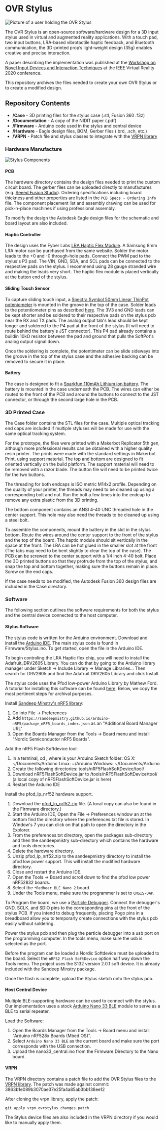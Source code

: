 # OVR Stylus

![Picture of a user holding the OVR Stylus](Documentation/OVRStylus.png)

The OVR Stylus is an open-source software/hardware design for a 3D input stylus used in virtual and augmented reality applications. With a touch pad, two input buttons, LRA-based vibrotactile haptic feedback, and Bluetooth communication, the 3D-printed prop’s light-weight design (35g) enables creative and precise interaction.

A paper describing the implementation was published at the [Workshop on Novel Input Devices and Interaction Techniques](https://sites.google.com/view/nidit) at the IEEE Virtual Reality 2020 conference. 

This repository archives the files needed to create your own OVR Stylus or to create a modified design.

## Repository Contents

* **/Case** - 3D printing files for the stylus case (.stl, Fusion 360 .f3z)
* **/Documentation** - A copy of the NIDIT paper (.pdf)
* **/Firmware** - Arduino  code used in the stylus and central device
* **/Hardware** - Eagle design files, BOM, Gerber files (.brd, .sch, etc.)
* **/VRPN** - Patch file and stylus classes to integrate with the [VRPN library](https://github.com/vrpn/vrpn)

### Hardware Manufacture

![Stylus Components](Documentation/stylus-pcb.png)

#### PCB

The hardware directory contains the design files needed to print the custom circuit board. The gerber files can be uploaded directly to manufactures (e.g. [Seeed Fusion Studio](https://www.seeedstudio.com/fusion.html)). Ordering specifications including board thickness and other properties are listed in the `PCB Specs - Ordering Info` file. The component placement list and assembly drawing can be used for pick-n-place machines if using professional assembly.

To modify the design the Autodesk Eagle design files for the schematic and board layout are also included.

#### Haptic Controller

The design uses the Fyber Labs [LRA Haptic Flex Module](https://www.tindie.com/products/fyberlabs/lra-haptic-flex-module/). A Samsung 8mm LRA motor can be purchased from the same website. Solder the motor leads to the +0 and -0 through-hole pads. Connect the PWM pad to the stylus's P3 pad. The VIN, GND, SDA, and SCL pads can be connected to the respective pads on the stylus. I recommend using 28 gauge stranded wire and making the leads very short. The haptic flex module is placed vertically at the button end of the stylus. 

#### Sliding Touch Sensor

To capture sliding touch input, a [Spectra Symbol 50mm Linear ThinPot poteniometer](https://www.amazon.com/SPECTRA-SYMBOLLINEAR-THINPOT-50-MM/dp/B005T844FU) is mounted in the groove in the top of the case. Solder leads to the potentiometer pins as described [here](https://learn.sparkfun.com/tutorials/softpot-hookup-guide/all). The 3V3 and GND leads can be kept shorter and be soldered to their respective pads on the stylus pcb near the RX and TX pads. The analog output tab's lead should be kept longer and soldered to the P4 pad at the front of the stylus (It will need to route behind the battery's JST connector). This P4 pad already contains a buildin 10kΩ resistor between the pad and ground that pulls the SoftPot's analog output signal down.

Once the soldering is complete, the potentimeter can be slide sideways into the groove in the top of the stylus case and the adhesive backing can be removed to secure it in place.

#### Battery

The case is designed to fit a [Sparkfun 110mAh Lithium ion battery](https://www.sparkfun.com/products/13853). The battery is mounted in the case underneath the PCB. The wires can either be routed to the front of the PCB and around the buttons to connect to the JST connector, or through the second large hole in the PCB.
    
### 3D Printed Case

The Case folder contains the STL files for the case. Multiple optical tracking end caps are included if multiple styluses will be made for use with the same optical tracking system.

For the prototype, the files were printed with a Makerbot Replicator 5th gen, although more professional results can be obtained with a higher quality resin printer. The prints were made with the standard settings in Makerbot Print, using support material. The top and bottom are designed to fit oriented vertically on the build platform. The support material will need to be removed with a razor blade. The button file will need to be printed twice for the two buttons.

The threading for both endcaps is ISO metric M14x2 profile. Depending on the quality of your printer, the threads may need to be cleaned up using a corresponding bolt and nut. Run the bolt a few times into the endcap to remove any extra plastic from the 3D printing.

The bottom component contains an ANSI 4-40 UNC threaded hole in the center support. This hole may also need the threads to be cleaned up using a steel bolt.

To assemble the components, mount the battery in the slot in the stylus bottom. Route the wires around the center support to the front of the stylus and the top of the board. The haptic module should sit vertically in the  space at the front. The LRA can be hot glued in the smaller slot at the front (The tabs may need to be bent slightly to clear the top of the case). The PCB can be screwed to the center support with a 1/4 inch 4-40 bolt. Place the 3D printed buttons so that they protrude from the top of the stylus, and snap the top and bottom together, making sure the buttons remain in place.  Screw on the end caps.

If the case needs to be modified, the Autodesk Fusion 360 design files are included in the Case directory.

### Software

The following section outlines the software requirements for both the stylus and the central device connected to the host computer.

#### Stylus Software

The stylus code is written for the Arduino environment. Download and install the [Arduino IDE](https://www.arduino.cc/en/Main/Software). The main stylus code is found in Firmware/Stylus.ino. To get started, open the file in the Arduino IDE.

To begin controling the LRA Haptic flex chip, you will need to install the Adafruit_DRV2605 Library. You can do that by going to the Arduino library manager under Sketch -> Include Library -> Manage Libraries... Then search for DRV2605 and find the Adafruit DRV2605 Library and click Install.

The stylus code uses the Pfod low-power Arduino Library by Mathew Ford. A tutorial for installing this software can be found [here](https://www.forward.com.au/pfod/BLE/LowPower/index.html). Below, we copy the most pertinent steps for archival purposes. 

Install [Sandeep Minstry's nRF5 library](https://github.com/sandeepmistry/arduino-nRF5):
1. Go into File → Preferences
2. Add `https://sandeepmistry.github.io/arduino-nRF5/package_nRF5_boards_index.json` as an "Additional Board Manager URL"
3. Open the Boards Manager from the Tools -> Board menu and install "Nordic Semiconductor nRF5 Boards".

Add the nRF5 Flash Softdevice tool:
1. In a terminal, cd <SKETCHBOOK>, where <SKETCHBOOK> is your Arduino Sketch folder:
OS X: ~/Documents/Arduino
Linux: ~/Arduino
Windows: ~/Documents/Arduino
2. Create the following directories: tools/nRF5FlashSoftDevice/tool/
3. Download nRF5FlashSoftDevice.jar to <SKETCHBOOK>/tools/nRF5FlashSoftDevice/tool/ (a local copy of nRF5FlashSoftDevice.jar is here)
4. Restart the Arduino IDE

Install the pfod_lp_nrf52 hardware support.
1. Download the [pfod_lp_nrf52.zip](https://www.forward.com.au/pfod/BLE/LowPower/pfod_lp_nrf52.zip) file. (A local copy can also be found in the Firmware directory.)
2. Start the Arduino IDE, Open the File → Preferences window an at the bottom find the directory where the preferences.txt file is stored. In Window's 7 you can click on that path to open the directory in the Explorer.
3. From the preferences.txt directory, open the packages sub-directory and then the sandeepmistry sub-directory which contains the hardware and tools directories.
4. Delete the hardware directory.
5. Unzip pfod_lp_nrf52.zip to the sandeepmistry directory to install the pfod low power support. This will install the modified hardware directory.
6. Close and restart the Arduino IDE.
7. Open the Tools → Board and scroll down to find the pfod low power nRF52832 boards.
8. Select the `*Redbear BLE Nano 2` board.
9. Under the Tools menu, make sure the programmer is set to `CMSIS-DAP`.

To Program the board, we use a [Particle Debugger](https://store.particle.io/products/particle-debugger). Connect the debugger's GND, SCLK, and SDIO pins to the corresponding pins at the front of the stylus PCB. If you intend to debug frequently, placing Pogo pins in a breadboard allow you to temporarly create connections with the stylus pcb easily without soldering.

Power the stylus pcb and then plug the particle debugger into a usb port on the programming computer. In the tools menu, make sure the usb is selected as the port.

Before the program can be loaded a Nordic Softdevice must be uploaded to the board. Select the `nRF52 Flash SoftDevice` option half way down the Tools menu. The project uses the S132 version 2.0.1 soft device. It is already included with the Sandeep Minstry package.

Once the flash is complete, upload the Stylus sketch onto the stylus pcb.

#### Host Central Device

Multiple BLE-supporting hardware can be used to connect with the stylus. Our implementation uses a stock [Arduino Nano 33 BLE](https://store.arduino.cc/usa/nano-33-ble) module to serve as a BLE to serial repeater. 

Load the Software:
1. Open the Boards Manager from the Tools -> Board menu and install "Arduino nRF528x Boards (Mbed OS)".
2. Select  `Arduino Nano 33 BLE` as the current board and make sure the port corresponds with the USB connection.
3. Upload the nano33_central.ino from the Firmware Directory to the Nano board.

#### VRPN

The VRPN directory contains a patch file to add the OVR Stylus files to the [VRPN library](https://github.com/vrpn/vrpn). The patch was made against commit: 3863b1e089b3070ae37e25fa4a85ab3bb138ee12

After cloning the vrpn library, apply the patch:
```
git apply vrpn_ovrstylus_changes.patch
```

The Stylus device files are also included in the VRPN directory if you would like to manually apply them.

